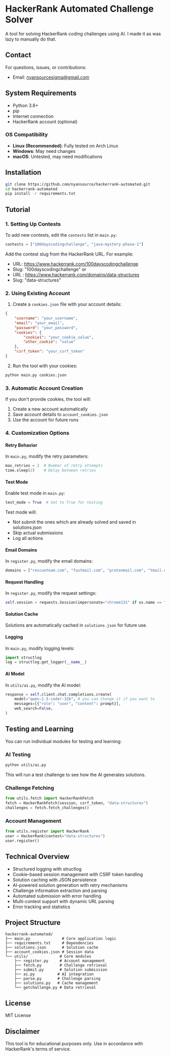 # HackerRank Automated Challenge Solver

A tool for solving HackerRank coding challenges using AI. I made it as was lazy to manually do that.

## Contact

For questions, issues, or contributions:
- Email: nyansourcesigma@gmail.com

## System Requirements

- Python 3.8+
- pip
- Internet connection
- HackerRank account (optional)

### OS Compatibility
- **Linux (Recommended)**: Fully tested on Arch Linux
- **Windows**: May need changes
- **macOS**: Untested, may need modifications

## Installation

```bash
git clone https://github.com/nyansource/hackerrank-automated.git
cd hackerrank-automated
pip install -r requirements.txt
```

## Tutorial

### 1. Setting Up Contests

To add new contests, edit the `contests` list in `main.py`:

```python
contests = ["100dayscodingchallenge", "java-mystery-phase-1"]
```

Add the contest slug from the HackerRank URL. For example:
- URL: https://www.hackerrank.com/100dayscodingchallenge
- Slug: "100dayscodingchallenge"
or
- URL : https://www.hackerrank.com/domains/data-structures
- Slug: "data-structures"

### 2. Using Existing Account

1. Create a `cookies.json` file with your account details:
```json
{
    "username": "your_username",
    "email": "your_email",
    "password": "your_password",
    "cookies": {
        "cookie1": "your_cookie_value",
        "other_cookie": "value"
    },
    "csrf_token": "your_csrf_token"
}
```

2. Run the tool with your cookies:
```bash
python main.py cookies.json
```

### 3. Automatic Account Creation

If you don't provide cookies, the tool will:
1. Create a new account automatically
2. Save account details to `account_cookies.json`
3. Use the account for future runs

### 4. Customization Options

#### Retry Behavior
In `main.py`, modify the retry parameters:
```python
max_retries = 2  # Number of retry attempts
time.sleep(2)    # Delay between retries
```

#### Test Mode
Enable test mode in `main.py`:
```python
test_mode = True  # Set to True for testing
```

Test mode will:
- Not submit the ones which are already solved and saved in solutions.json
- Skip actual submissions
- Log all actions

#### Email Domains
In `register.py`, modify the email domains:
```python
domains = ["rescueteam.com", "fastmail.com", "protonmail.com", "tmail.com"]
```

#### Request Handling
In `register.py`, modify the request settings:
```python
self.session = requests.Session(impersonate="chrome131" if os.name == "posix" else "chrome124")
```

#### Solution Cache
Solutions are automatically cached in `solutions.json` for future use.

#### Logging
In `main.py`, modify logging levels:
```python
import structlog
log = structlog.get_logger(__name__)
```

#### AI Model
In `utils/ai.py`, modify the AI model:
```python
response = self.client.chat.completions.create(
    model="qwen-2.5-coder-32b", # you can change it if you want to
    messages=[{"role": "user", "content": prompt}],
    web_search=False,
)
```

## Testing and Learning

You can run individual modules for testing and learning:

### AI Testing
```bash
python utils/ai.py
```
This will run a test challenge to see how the AI generates solutions.

### Challenge Fetching
```python
from utils.fetch import HackerRankFetch
fetch = HackerRankFetch(session, csrf_token, "data-structures")
challenges = fetch.fetch_challenges()
```



### Account Management
```python
from utils.register import HackerRank
user = HackerRank(contest="data-structures")
user.register()
```


## Technical Overview

- Structured logging with structlog
- Cookie-based session management with CSRF token handling
- Solution caching with JSON persistence
- AI-powered solution generation with retry mechanisms
- Challenge information extraction and parsing
- Automated submission with error handling
- Multi-contest support with dynamic URL parsing
- Error tracking and statistics

## Project Structure
```
hackerrank-automated/
├── main.py              # Core application logic
├── requirements.txt     # Dependencies
├── solutions.json       # Solution cache
├── account_cookies.json # Session data
└── utils/              # Core modules
    ├── register.py     # Account management
    ├── fetch.py        # Challenge retrieval
    ├── submit.py       # Solution submission
    ├── ai.py          # AI integration
    ├── parse.py       # Challenge parsing
    ├── solutions.py   # Cache management
    └── getchallenge.py # Data retrieval
```

## License

MIT License

## Disclaimer

This tool is for educational purposes only. Use in accordance with HackerRank's terms of service.